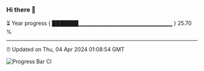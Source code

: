 ### Hi there 👋

⏳ Year progress { ███████▁▁▁▁▁▁▁▁▁▁▁▁▁▁▁▁▁▁▁▁▁▁▁ } 25.70 %

---

⏰ Updated on Thu, 04 Apr 2024 01:08:54 GMT

![Progress Bar CI](https://github.com/liununu/liununu/workflows/Progress%20Bar%20CI/badge.svg)
